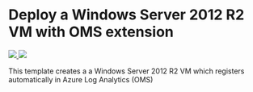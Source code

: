 # Deploy a Windows Server 2012 R2 VM with OMS extension

<a href="https://portal.azure.com/#create/Microsoft.Template/uri/https%3A%2F%2Fraw.githubusercontent.com%2Fstijnv1%2FAzurePoCExamples%2Fmaster%2FAzurePoCARMExamples%2FAzurePoCVNETs%2FTemplates%2Fazuredeploy.json" target="_blank">
	<img src="http://azuredeploy.net/deploybutton.png">
</a>
<a href="http://armviz.io/#/?load=https%3A%2F%2Fraw.githubusercontent.com%2Fstijnv1%2FAzurePoCExamples%2Fmaster%2FAzurePoCARMExamples%2FAzurePoCVNETs%2FTemplates%2Fazuredeploy.json" target="_blank">
    <img src="http://armviz.io/visualizebutton.png"/>
</a>

This template creates a a Windows Server 2012 R2 VM which registers automatically in Azure Log Analytics (OMS)